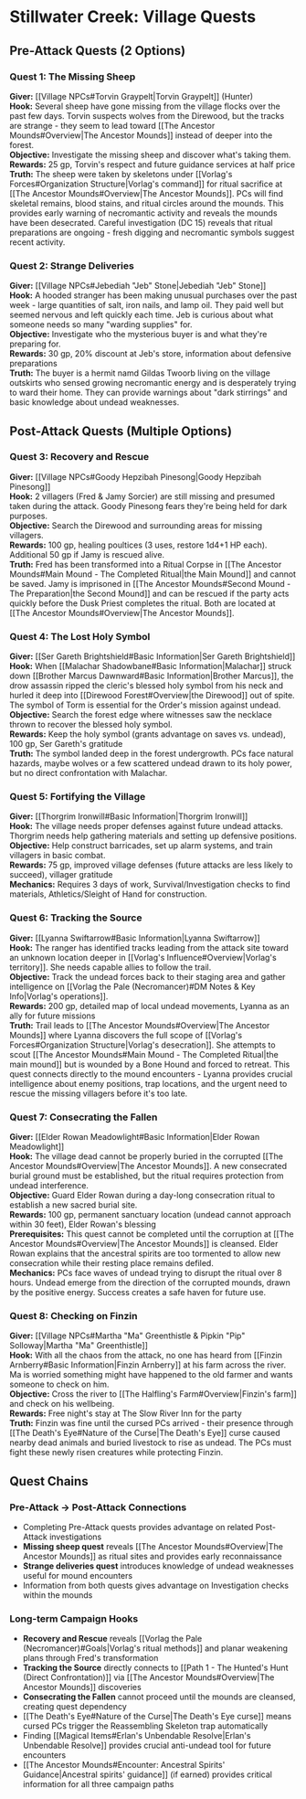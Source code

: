 # Stillwater Creek: Village Quests

## Pre-Attack Quests (2 Options)

### Quest 1: The Missing Sheep
**Giver:** [[Village NPCs#Torvin Graypelt|Torvin Graypelt]] (Hunter)  
**Hook:** Several sheep have gone missing from the village flocks over the past few days. Torvin suspects wolves from the Direwood, but the tracks are strange - they seem to lead toward [[The Ancestor Mounds#Overview|The Ancestor Mounds]] instead of deeper into the forest.  
**Objective:** Investigate the missing sheep and discover what's taking them.  
**Rewards:** 25 gp, Torvin's respect and future guidance services at half price  
**Truth:** The sheep were taken by skeletons under [[Vorlag's Forces#Organization Structure|Vorlag's command]] for ritual sacrifice at [[The Ancestor Mounds#Overview|The Ancestor Mounds]]. PCs will find skeletal remains, blood stains, and ritual circles around the mounds. This provides early warning of necromantic activity and reveals the mounds have been desecrated. Careful investigation (DC 15) reveals that ritual preparations are ongoing - fresh digging and necromantic symbols suggest recent activity.

### Quest 2: Strange Deliveries
**Giver:** [[Village NPCs#Jebediah "Jeb" Stone|Jebediah "Jeb" Stone]]  
**Hook:** A hooded stranger has been making unusual purchases over the past week - large quantities of salt, iron nails, and lamp oil. They paid well but seemed nervous and left quickly each time. Jeb is curious about what someone needs so many "warding supplies" for.  
**Objective:** Investigate who the mysterious buyer is and what they're preparing for.  
**Rewards:** 30 gp, 20% discount at Jeb's store, information about defensive preparations  
**Truth:** The buyer is a hermit namd Gildas Twoorb living on the village outskirts who sensed growing necromantic energy and is desperately trying to ward their home. They can provide warnings about "dark stirrings" and basic knowledge about undead weaknesses.

## Post-Attack Quests (Multiple Options)

### Quest 3: Recovery and Rescue
**Giver:** [[Village NPCs#Goody Hepzibah Pinesong|Goody Hepzibah Pinesong]]  
**Hook:** 2 villagers (Fred & Jamy Sorcier) are still missing and presumed taken during the attack. Goody Pinesong fears they're being held for dark purposes.  
**Objective:** Search the Direwood and surrounding areas for missing villagers.  
**Rewards:** 100 gp, healing poultices (3 uses, restore 1d4+1 HP each). Additional 50 gp if Jamy is rescued alive.  
**Truth:** Fred has been transformed into a Ritual Corpse in [[The Ancestor Mounds#Main Mound - The Completed Ritual|the Main Mound]] and cannot be saved. Jamy is imprisoned in [[The Ancestor Mounds#Second Mound - The Preparation|the Second Mound]] and can be rescued if the party acts quickly before the Dusk Priest completes the ritual. Both are located at [[The Ancestor Mounds#Overview|The Ancestor Mounds]].

### Quest 4: The Lost Holy Symbol
**Giver:** [[Ser Gareth Brightshield#Basic Information|Ser Gareth Brightshield]]  
**Hook:** When [[Malachar Shadowbane#Basic Information|Malachar]] struck down [[Brother Marcus Dawnward#Basic Information|Brother Marcus]], the drow assassin ripped the cleric's blessed holy symbol from his neck and hurled it deep into [[Direwood Forest#Overview|the Direwood]] out of spite. The symbol of Torm is essential for the Order's mission against undead.  
**Objective:** Search the forest edge where witnesses saw the necklace thrown to recover the blessed holy symbol.  
**Rewards:** Keep the holy symbol (grants advantage on saves vs. undead), 100 gp, Ser Gareth's gratitude  
**Truth:** The symbol landed deep in the forest undergrowth. PCs face natural hazards, maybe wolves or a few scattered undead drawn to its holy power, but no direct confrontation with Malachar.

### Quest 5: Fortifying the Village
**Giver:** [[Thorgrim Ironwill#Basic Information|Thorgrim Ironwill]]  
**Hook:** The village needs proper defenses against future undead attacks. Thorgrim needs help gathering materials and setting up defensive positions.  
**Objective:** Help construct barricades, set up alarm systems, and train villagers in basic combat.  
**Rewards:** 75 gp, improved village defenses (future attacks are less likely to succeed), villager gratitude  
**Mechanics:** Requires 3 days of work, Survival/Investigation checks to find materials, Athletics/Sleight of Hand for construction.

### Quest 6: Tracking the Source
**Giver:** [[Lyanna Swiftarrow#Basic Information|Lyanna Swiftarrow]]  
**Hook:** The ranger has identified tracks leading from the attack site toward an unknown location deeper in [[Vorlag's Influence#Overview|Vorlag's territory]]. She needs capable allies to follow the trail.  
**Objective:** Track the undead forces back to their staging area and gather intelligence on [[Vorlag the Pale (Necromancer)#DM Notes & Key Info|Vorlag's operations]].  
**Rewards:** 200 gp, detailed map of local undead movements, Lyanna as an ally for future missions  
**Truth:** Trail leads to [[The Ancestor Mounds#Overview|The Ancestor Mounds]] where Lyanna discovers the full scope of [[Vorlag's Forces#Organization Structure|Vorlag's desecration]]. She attempts to scout [[The Ancestor Mounds#Main Mound - The Completed Ritual|the main mound]] but is wounded by a Bone Hound and forced to retreat. This quest connects directly to the mound encounters - Lyanna provides crucial intelligence about enemy positions, trap locations, and the urgent need to rescue the missing villagers before it's too late.

### Quest 7: Consecrating the Fallen
**Giver:** [[Elder Rowan Meadowlight#Basic Information|Elder Rowan Meadowlight]]  
**Hook:** The village dead cannot be properly buried in the corrupted [[The Ancestor Mounds#Overview|The Ancestor Mounds]]. A new consecrated burial ground must be established, but the ritual requires protection from undead interference.  
**Objective:** Guard Elder Rowan during a day-long consecration ritual to establish a new sacred burial site.  
**Rewards:** 100 gp, permanent sanctuary location (undead cannot approach within 30 feet), Elder Rowan's blessing  
**Prerequisites:** This quest cannot be completed until the corruption at [[The Ancestor Mounds#Overview|The Ancestor Mounds]] is cleansed. Elder Rowan explains that the ancestral spirits are too tormented to allow new consecration while their resting place remains defiled.  
**Mechanics:** PCs face waves of undead trying to disrupt the ritual over 8 hours. Undead emerge from the direction of the corrupted mounds, drawn by the positive energy. Success creates a safe haven for future use.

### Quest 8: Checking on Finzin
**Giver:** [[Village NPCs#Martha "Ma" Greenthistle & Pipkin "Pip" Solloway|Martha "Ma" Greenthistle]]  
**Hook:** With all the chaos from the attack, no one has heard from [[Finzin Arnberry#Basic Information|Finzin Arnberry]] at his farm across the river. Ma is worried something might have happened to the old farmer and wants someone to check on him.  
**Objective:** Cross the river to [[The Halfling's Farm#Overview|Finzin's farm]] and check on his wellbeing.  
**Rewards:** Free night's stay at The Slow River Inn for the party  
**Truth:** Finzin was fine until the cursed PCs arrived - their presence through [[The Death's Eye#Nature of the Curse|The Death's Eye]] curse caused nearby dead animals and buried livestock to rise as undead. The PCs must fight these newly risen creatures while protecting Finzin.

## Quest Chains

### Pre-Attack → Post-Attack Connections
- Completing Pre-Attack quests provides advantage on related Post-Attack investigations
- **Missing sheep quest** reveals [[The Ancestor Mounds#Overview|The Ancestor Mounds]] as ritual sites and provides early reconnaissance
- **Strange deliveries quest** introduces knowledge of undead weaknesses useful for mound encounters
- Information from both quests gives advantage on Investigation checks within the mounds

### Long-term Campaign Hooks
- **Recovery and Rescue** reveals [[Vorlag the Pale (Necromancer)#Goals|Vorlag's ritual methods]] and planar weakening plans through Fred's transformation
- **Tracking the Source** directly connects to [[Path 1 - The Hunted's Hunt (Direct Confrontation)]] via [[The Ancestor Mounds#Overview|The Ancestor Mounds]] discoveries
- **Consecrating the Fallen** cannot proceed until the mounds are cleansed, creating quest dependency
- [[The Death's Eye#Nature of the Curse|The Death's Eye curse]] means cursed PCs trigger the Reassembling Skeleton trap automatically
- Finding [[Magical Items#Erlan's Unbendable Resolve|Erlan's Unbendable Resolve]] provides crucial anti-undead tool for future encounters
- [[The Ancestor Mounds#Encounter: Ancestral Spirits' Guidance|Ancestral spirits' guidance]] (if earned) provides critical information for all three campaign paths